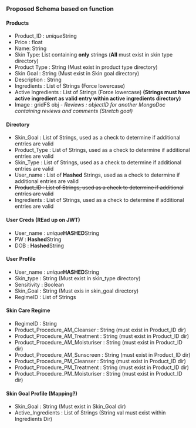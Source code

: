 ### Proposed Schema based on function

#### Products
- Product_ID : *unique*String
- Price : float
- Name: String
- Skin Type: List containing **only** strings (**All** must exist in skin type directory)
- Product Type : String (Must exist in product type directory)
- Skin Goal : String (Must exist in Skin goal directory)
- Description : String 
- Ingredients : List of Strings (Force lowercase)
- Active Ingredients : List of Strings (Force lowercase) **(Strings must have active ingredient as valid entry within active ingredients directory)**
- Image : gridFS obj
*- Reviews : objectID for another MongoDoc containing reviews and comments (Stretch goal)*

#### Directory
- Skin_Goal : List of Strings, used as a check to determine if additional entries are valid
- Product_Type : List of Strings, used as a check to determine if additional entries are valid
- Skin_Type : List of Strings, used as a check to determine if additional entries are valid
- User_name : List of **Hashed** Strings, used as a check to determine if additional entries are valid
- ~~Product_ID : List of Strings, used as a check to determine if additional entries are valid~~
- Ingredients  : List of Strings, used as a check to determine if additional entries are valid

#### User Creds (REad up on JWT)
- User_name : *unique***HASHED**String
- PW : **Hashed**String
- DOB : **Hashed**String

#### User Profile
- User_name : *unique***HASHED**String
- Skin_type : String (Must exist in skin_type directory)
- Sensitivity : Boolean
- Skin_Goal : String (Must exis in skin_goal directory)
- RegimeID : List of Strings

#### Skin Care Regime
- RegimeID : String
- Product_Procedure_AM_Cleanser : String (must exist in Product_ID dir)
- Product_Procedure_AM_Treatment : String (must exist in Product_ID dir)
- Product_Procedure_AM_Moisturiser : String (must exist in Product_ID dir)
- Product_Procedure_AM_Sunscreen : String (must exist in Product_ID dir)
- Product_Procedure_PM_Cleanser : String (must exist in Product_ID dir)
- Product_Procedure_PM_Treatment : String (must exist in Product_ID dir)
- Product_Procedure_PM_Moisturiser : String (must exist in Product_ID dir)

#### Skin Goal Profile (Mapping?)
- Skin_Goal : String (Must exist in Skin_Goal dir)
- Active_Ingredients : List of Strings (String val must exist within Ingredients Dir)